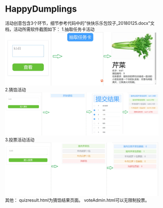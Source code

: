 # HappyDumplings
活动创意包含3个环节，细节参考代码中的"快快乐乐包饺子_20180125.docx"文档，活动所需软件截图如下：
1.抽取任务卡活动
![Alt text](./activity-1.jpg?raw=true "activity-1")
2.猜馅活动
![Alt text](./activity-2.jpg?raw=true "activity-2")
3.投票活动活动
![Alt text](./activity-3.jpg?raw=true "activity-3")
其他：
quizresult.html为猜馅结果页面。
voteAdmin.html可以无限制投票。